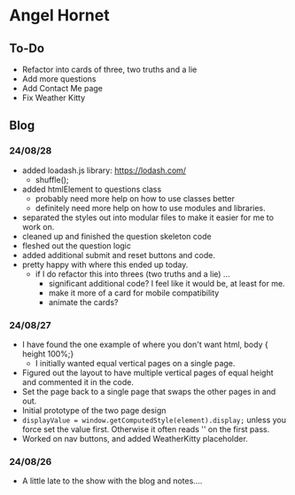# Angel Hornet

## To-Do

- Refactor into cards of three, two truths and a lie
- Add more questions
- Add Contact Me page
- Fix Weather Kitty

## Blog

### 24/08/28

- added loadash.js library: https://lodash.com/
  - shuffle();
- added htmlElement to questions class
  - probably need more help on how to use classes better
  - definitely need more help on how to use modules and libraries.
- separated the styles out into modular files to make it easier for me to work on.
- cleaned up and finished the question skeleton code
- fleshed out the question logic
- added additional submit and reset buttons and code.
- pretty happy with where this ended up today.
  - if I do refactor this into threes (two truths and a lie) ...
    - significant additional code? I feel like it would be, at least for me.
    - make it more of a card for mobile compatibility
    - animate the cards?

### 24/08/27

- I have found the one example of where you don't want html, body { height 100%;}
  - I initially wanted equal vertical pages on a single page.
- Figured out the layout to have multiple vertical pages of equal height and commented it in the code.
- Set the page back to a single page that swaps the other pages in and out.
- Initial prototype of the two page design
- `displayValue = window.getComputedStyle(element).display;` unless you force set the value first. Otherwise it often reads '' on the first pass.
- Worked on nav buttons, and added WeatherKitty placeholder.

### 24/08/26

- A little late to the show with the blog and notes....

